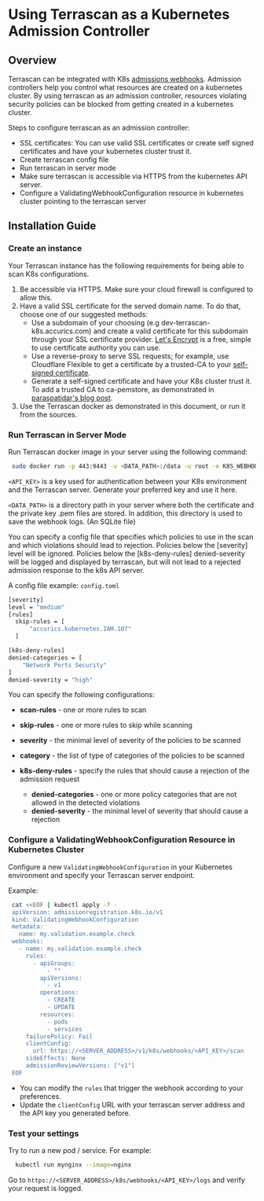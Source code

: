 # Using Terrascan as a Kubernetes Admission Controller

## Overview
Terrascan can be integrated with K8s [admissions webhooks](https://kubernetes.io/docs/reference/access-authn-authz/extensible-admission-controllers/).
Admission controllers help you control what resources are created on a kubernetes cluster. By using terrascan as an admission controller, resources violating security policies can be blocked from getting created in a kubernetes cluster.

Steps to configure terrascan as an admission controller:
- SSL certificates: You can use valid SSL certificates or create self signed certificates and have your kubernetes cluster trust it.
- Create terrascan config file
- Run terrascan in server mode
- Make sure terrascan is accessible via HTTPS from the kubernetes API server.
- Configure a ValidatingWebhookConfiguration resource in kubernetes cluster pointing to the terrascan server

## Installation Guide

### Create an instance
Your Terrascan instance has the following requirements for being able to scan K8s configurations.

1. Be accessible via HTTPS. Make sure your cloud firewall is configured to allow this.
2. Have a valid SSL certificate for the served domain name. To do that, choose one of our suggested methods:
    - Use a subdomain of your choosing (e.g dev-terrascan-k8s.accurics.com) and create a valid certificate for this subdomain through your SSL certificate provider. [Let's Encrypt](https://letsencrypt.org/) is a free, simple to use certificate authority you can use.
    - Use a reverse-proxy to serve SSL requests; for example, use Cloudflare Flexible to get a certificate by a trusted-CA to your [self-signed certificate](https://www.digitalocean.com/community/tutorials/openssl-essentials-working-with-ssl-certificates-private-keys-and-csrs).
    - Generate a self-signed certificate and have your K8s cluster trust it. To add a trusted CA to ca-pemstore, as demonstrated in [paraspatidar's blog post](https://medium.com/@paraspatidar/add-ssl-tls-certificate-or-pem-file-to-kubernetes-pod-s-trusted-root-ca-store-7bed5cd683d).
3. Use the Terrascan docker as demonstrated in this document, or run it from the sources.

### Run Terrascan in Server Mode
Run Terrascan docker image in your server using the following command:
 ```bash
  sudo docker run -p 443:9443 -v <DATA_PATH>:/data -u root -e K8S_WEBHOOK_API_KEY=<API_KEY> accurics/terrascan server --cert-path /data/cert.pem --key-path /data/key.pem -c /data/config.toml
 ```
`<API_KEY>` is a key used for authentication between your K8s environment and  the Terrascan server. Generate your preferred key and use it here.

`<DATA_PATH>` is a directory path in your server where both the certificate and the private key .pem files are stored.
In addition, this directory is used to save the webhook logs. (An SQLite file)

You can specify a config file that specifies which policies to use in the scan and which violations should lead to rejection. Policies below the [severity] level will be ignored. Policies below the [k8s-deny-rules] denied-severity will be logged and displayed by terrascan, but will not lead to a rejected admission response to the k8s API server.

A config file example: ```config.toml```
  ```bash
[severity]
level = "medium"
[rules]
    skip-rules = [
        "accurics.kubernetes.IAM.107"
    ]

[k8s-deny-rules]
  denied-categories = [
      "Network Ports Security"
  ]
  denied-severity = "high"
  ```

You can specify the following configurations:
*  **scan-rules** - one or more rules to scan
*  **skip-rules** - one or more rules to skip while scanning
*  **severity** - the minimal level of severity of the policies to be scanned
*  **category** - the list of type of categories of the policies to be scanned


* **k8s-deny-rules** - specify the rules that should cause a rejection of the admission request
  *  **denied-categories** - one or more policy categories that are not allowed in the detected violations
  *  **denied-severity** - the minimal level of severity that should cause a rejection

### Configure a ValidatingWebhookConfiguration Resource in Kubernetes Cluster
Configure a new ```ValidatingWebhookConfiguration``` in your Kubernetes environment and specify your Terrascan server endpoint.

Example:
   ```bash
    cat <<EOF | kubectl apply -f -
    apiVersion: admissionregistration.k8s.io/v1
    kind: ValidatingWebhookConfiguration
    metadata:
      name: my.validation.example.check
    webhooks:
      - name: my.validation.example.check
        rules:
          - apiGroups:
              - ""
            apiVersions:
              - v1
            operations:
              - CREATE
              - UPDATE
            resources:
              - pods
              - services
        failurePolicy: Fail
        clientConfig:
          url: https://<SERVER_ADDRESS>/v1/k8s/webhooks/<API_KEY>/scan
        sideEffects: None
        admissionReviewVersions: ["v1"]
    EOF
  ```

* You can modify the `rules` that trigger the webhook according to your preferences.
* Update the ```clientConfig``` URL with your terrascan server address and the API key you generated before.


### Test your settings
Try to run a new pod / service. For example:
``` Bash
  kubectl run mynginx --image=nginx
```

Go to ```https://<SERVER_ADDRESS>/k8s/webhooks/<API_KEY>/logs``` and verify your request is logged.
